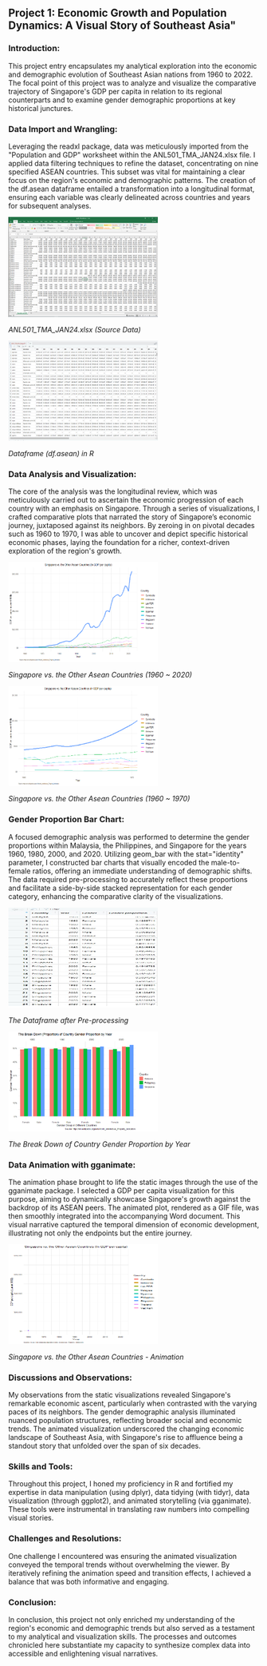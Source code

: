 
## Project 1: Economic Growth and Population Dynamics: A Visual Story of Southeast Asia"


### Introduction:
This project entry encapsulates my analytical exploration into the economic and demographic evolution of Southeast Asian nations from 1960 to 2022. The focal point of this project was to analyze and visualize the comparative trajectory of Singapore's GDP per capita in relation to its regional counterparts and to examine gender demographic proportions at key historical junctures.


### Data Import and Wrangling:
Leveraging the readxl package, data was meticulously imported from the "Population and GDP" worksheet within the ANL501_TMA_JAN24.xlsx file. I applied data filtering techniques to refine the dataset, concentrating on nine specified ASEAN countries. This subset was vital for maintaining a clear focus on the region's economic and demographic patterns. The creation of the df.asean dataframe entailed a transformation into a longitudinal format, ensuring each variable was clearly delineated across countries and years for subsequent analyses.

<img src=img/Source.png alt="Example Image" width="300" height="200">
<p><em>ANL501_TMA_JAN24.xlsx (Source Data)</em></p>

<img src=img/Df_asean.png alt="Example Image" width="300" height="200">
<p><em>Dataframe (df.asean) in R</em></p>


### Data Analysis and Visualization:
The core of the analysis was the longitudinal review, which was meticulously carried out to ascertain the economic progression of each country with an emphasis on Singapore. Through a series of visualizations, I crafted comparative plots that narrated the story of Singapore’s economic journey, juxtaposed against its neighbors. By zeroing in on pivotal decades such as 1960 to 1970, I was able to uncover and depict specific historical economic phases, laying the foundation for a richer, context-driven exploration of the region's growth.

<img src=img/Question_B1.png alt="Example Image" width="300" height="200">
<p><em>Singapore vs. the Other Asean Countries (1960 ~ 2020)</em></p>

<img src=img/Question_B2.png alt="Example Image" width="300" height="200">
<p><em>Singapore vs. the Other Asean Countries (1960 ~ 1970)</em></p>


### Gender Proportion Bar Chart:
A focused demographic analysis was performed to determine the gender proportions within Malaysia, the Philippines, and Singapore for the years 1960, 1980, 2000, and 2020. Utilizing geom_bar with the stat="identity" parameter, I constructed bar charts that visually encoded the male-to-female ratios, offering an immediate understanding of demographic shifts. The data required pre-processing to accurately reflect these proportions and facilitate a side-by-side stacked representation for each gender category, enhancing the comparative clarity of the visualizations.

<img src=img/Question_C_df.jpg alt="Example Image" width="300" height="200">
<p><em>The Dataframe after Pre-processing</em></p>

<img src=img/Question_C.png alt="Example Image" width="300" height="200">
<p><em>The Break Down of Country Gender Proportion by Year</em></p>


### Data Animation with gganimate:
The animation phase brought to life the static images through the use of the gganimate package. I selected a GDP per capita visualization for this purpose, aiming to dynamically showcase Singapore's growth against the backdrop of its ASEAN peers. The animated plot, rendered as a GIF file, was then smoothly integrated into the accompanying Word document. This visual narrative captured the temporal dimension of economic development, illustrating not only the endpoints but the entire journey.

<img src=img/Question_D.gif alt="Example Image" width="300" height="200">
<p><em>Singapore vs. the Other Asean Countries - Animation</em></p>


### Discussions and Observations:
My observations from the static visualizations revealed Singapore's remarkable economic ascent, particularly when contrasted with the varying paces of its neighbors. The gender demographic analysis illuminated nuanced population structures, reflecting broader social and economic trends. The animated visualization underscored the changing economic landscape of Southeast Asia, with Singapore's rise to affluence being a standout story that unfolded over the span of six decades.


### Skills and Tools:
Throughout this project, I honed my proficiency in R and fortified my expertise in data manipulation (using dplyr), data tidying (with tidyr), data visualization (through ggplot2), and animated storytelling (via gganimate). These tools were instrumental in translating raw numbers into compelling visual stories.


### Challenges and Resolutions:
One challenge I encountered was ensuring the animated visualization conveyed the temporal trends without overwhelming the viewer. By iteratively refining the animation speed and transition effects, I achieved a balance that was both informative and engaging.


### Conclusion:
In conclusion, this project not only enriched my understanding of the region's economic and demographic trends but also served as a testament to my analytical and visualization skills. The processes and outcomes chronicled here substantiate my capacity to synthesize complex data into accessible and enlightening visual narratives.